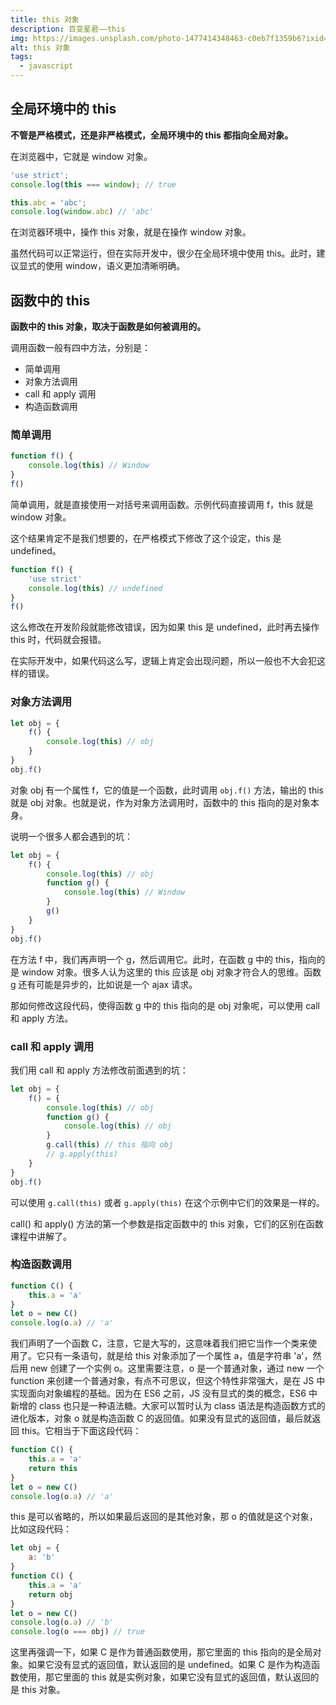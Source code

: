 ```yaml
---
title: this 对象
description: 百变星君——this
img: https://images.unsplash.com/photo-1477414348463-c0eb7f1359b6?ixid=MnwxMjA3fDB8MHxzZWFyY2h8Mnx8Y2hhbmdlfGVufDB8fDB8fA%3D%3D&ixlib=rb-1.2.1&auto=format&fit=crop&w=800&q=80
alt: this 对象
tags:
  - javascript
---
```

## 全局环境中的 this

**不管是严格模式，还是非严格模式，全局环境中的 this 都指向全局对象。**

在浏览器中，它就是 window 对象。

```js
'use strict';
console.log(this === window); // true

this.abc = 'abc';
console.log(window.abc) // 'abc'
```

在浏览器环境中，操作 this 对象，就是在操作 window 对象。

虽然代码可以正常运行，但在实际开发中，很少在全局环境中使用 this。此时，建议显式的使用 window，语义更加清晰明确。

## 函数中的 this

**函数中的 this 对象，取决于函数是如何被调用的。**

调用函数一般有四中方法，分别是：

* 简单调用
* 对象方法调用
* call 和 apply 调用
* 构造函数调用

### 简单调用

```js
function f() {
    console.log(this) // Window
}
f()
```

简单调用，就是直接使用一对括号来调用函数。示例代码直接调用 f，this 就是 window 对象。

这个结果肯定不是我们想要的，在严格模式下修改了这个设定，this 是 undefined。

```js
function f() {
    'use strict'
    console.log(this) // undefined
}
f()
```

这么修改在开发阶段就能修改错误，因为如果 this 是 undefined，此时再去操作 this 时，代码就会报错。

在实际开发中，如果代码这么写，逻辑上肯定会出现问题，所以一般也不大会犯这样的错误。

### 对象方法调用

```js
let obj = {
    f() {
        console.log(this) // obj
    }
}
obj.f()
```

对象 obj 有一个属性 f，它的值是一个函数，此时调用 `obj.f()` 方法，输出的 this 就是 obj 对象。也就是说，作为对象方法调用时，函数中的 this 指向的是对象本身。

说明一个很多人都会遇到的坑：

```js
let obj = {
    f() {
        console.log(this) // obj
        function g() {
            console.log(this) // Window
        }
        g()
    }
}
obj.f()
```

在方法 f 中，我们再声明一个 g，然后调用它。此时，在函数 g 中的 this，指向的是 window 对象。很多人认为这里的 this 应该是 obj 对象才符合人的思维。函数 g 还有可能是异步的，比如说是一个 ajax 请求。

那如何修改这段代码，使得函数 g 中的 this 指向的是 obj 对象呢，可以使用 call 和 apply 方法。

### call 和 apply 调用

我们用 call 和 apply 方法修改前面遇到的坑：

```js
let obj = {
    f() = {
        console.log(this) // obj
        function g() {
            console.log(this) // obj
        }
        g.call(this) // this 指向 obj
        // g.apply(this)
    }
}
obj.f()
```

可以使用 `g.call(this)` 或者 `g.apply(this)` 在这个示例中它们的效果是一样的。

call() 和 apply() 方法的第一个参数是指定函数中的 this 对象，它们的区别在函数课程中讲解了。

### 构造函数调用

```js
function C() {
    this.a = 'a'
}
let o = new C()
console.log(o.a) // 'a'
```

我们声明了一个函数 C，注意，它是大写的，这意味着我们把它当作一个类来使用了。它只有一条语句，就是给 this 对象添加了一个属性 a，值是字符串 'a'，然后用 new 创建了一个实例 o。这里需要注意，o 是一个普通对象，通过 new 一个 function 来创建一个普通对象，有点不可思议，但这个特性非常强大，是在 JS 中实现面向对象编程的基础。因为在 ES6 之前，JS 没有显式的类的概念，ES6 中新增的 class 也只是一种语法糖。大家可以暂时认为 class 语法是构造函数方式的进化版本，对象 o 就是构造函数 C 的返回值。如果没有显式的返回值，最后就返回 this。它相当于下面这段代码：

```js
function C() {
    this.a = 'a'
    return this
}
let o = new C()
console.log(o.a) // 'a'
```

this 是可以省略的，所以如果最后返回的是其他对象，那 o 的值就是这个对象，比如这段代码：

```js
let obj = {
    a: 'b'
}
function C() {
    this.a = 'a'
    return obj
}
let o = new C()
console.log(o.a) // 'b'
console.log(o === obj) // true
```

这里再强调一下，如果 C 是作为普通函数使用，那它里面的 this 指向的是全局对象。如果它没有显式的返回值，默认返回的是 undefined。如果 C 是作为构造函数使用，那它里面的 this 就是实例对象，如果它没有显式的返回值，默认返回的是 this 对象。